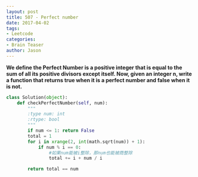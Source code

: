 ```yaml
---
layout: post
title: 507 - Perfect number
date: 2017-04-02
tags:
- Leetcode
categories:
- Brain Teaser
author: Jason
---
```

**We define the Perfect Number is a positive integer that is equal to the sum of all its positive divisors except itself. Now, given an integer n, write a function that returns true when it is a perfect number and false when it is not.**


```python
class Solution(object):
    def checkPerfectNumber(self, num):
        """
        :type num: int
        :rtype: bool
        """
        if num <= 1: return False
        total = 1
        for i in xrange(2, int(math.sqrt(num)) + 1):
            if num % i == 0:
                #如果num能被i整除，那num也能被商整除
                total += i + num / i

        return total == num
```

